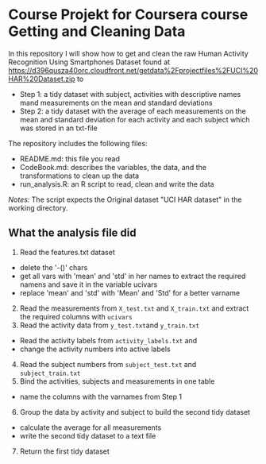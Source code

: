 # Course Projekt for Coursera course Getting and Cleaning Data

In this repository I will show how to get and clean the raw Human Activity Recognition Using Smartphones Dataset found at
https://d396qusza40orc.cloudfront.net/getdata%2Fprojectfiles%2FUCI%20HAR%20Dataset.zip
to

* Step 1: a tidy dataset with subject, activities with descriptive names mand measurements on the mean and standard deviations
* Step 2: a tidy dataset with the average of each measurements on the mean and standard deviation for each activity and each subject which was stored in an txt-file

The repository includes the following files:
* README.md:      this file you read
* CodeBook.md:    describes the variables, the data, and the transformations to clean up the data
* run_analysis.R: an R script to read, clean and write the data

*Notes:*
The script expects the Original dataset "UCI HAR dataset" in the working directory.

## What the analysis file did

1. Read the features.txt dataset
  * delete the '-()' chars
  * get all vars with 'mean' and 'std' in her names to extract the required namens and save it in the variable ucivars
  * replace 'mean' and 'std' with 'Mean' and 'Std' for a better varname
2. Read the measurements from `X_test.txt` and `X_train.txt` and extract the required columns with `ucivars`
3. Read the activity data from `y_test.txt`and `y_train.txt`
  * Read the activity labels from `activity_labels.txt` and
  * change the activity numbers into active labels
4. Read the subject numbers from `subject_test.txt` and `subject_train.txt`
5. Bind the activities, subjects and measurements in one table
  * name the columns with the varnames from Step 1
6. Group the data by activity and subject to build the second tidy dataset
  * calculate the average for all measurements
  * write the second tidy dataset to a text file
7. Return the first tidy dataset
